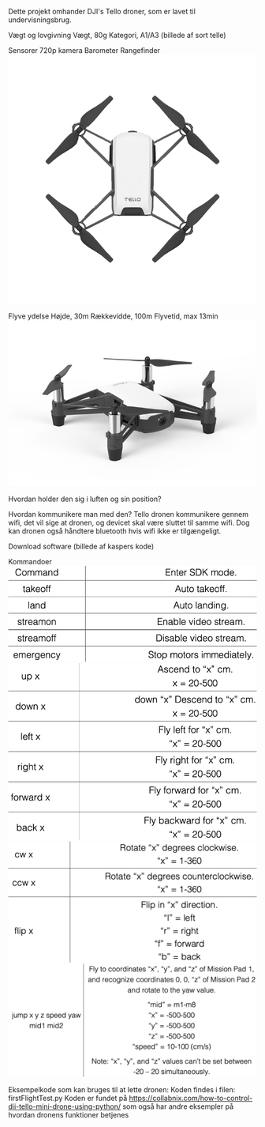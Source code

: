 Dette projekt omhander DJI's Tello droner, som er lavet til undervisningsbrug.

Vægt og lovgivning
Vægt, 80g
Kategori, A1/A3
(billede af sort telle)

Sensorer
720p kamera
Barometer
Rangefinder
![Tello Drone Top Profile](GFX/Tello_Drone_Top_Profile.jpg)

Flyve ydelse
Højde, 30m
Rækkevidde, 100m
Flyvetid, max 13min
![Tello Drone Side Profile](GFX/djitello3.jpg)

Hvordan holder den sig i luften og sin position?

Hvordan kommunikere man med den?
Tello dronen kommunikere gennem wifi, det vil sige at dronen, og devicet skal være sluttet til samme wifi. Dog kan dronen også håndtere bluetooth hvis wifi ikke er tilgængeligt.

Download software
(billede af kaspers kode)

Kommandoer
![Tello Drone Commands](GFX/tellodronecommands1.png)
![Tello Drone Commands](GFX/tellodronecommands2.png)
![Tello Drone Commands](GFX/tellodronecommands3.png)
![Tello Drone Commands](GFX/tellodronecommands4.png)



Eksempelkode som kan bruges til at lette dronen:
Koden findes i filen: firstFlightTest.py 
Koden er fundet på https://collabnix.com/how-to-control-dji-tello-mini-drone-using-python/ som også har andre eksempler på hvordan dronens funktioner betjenes
